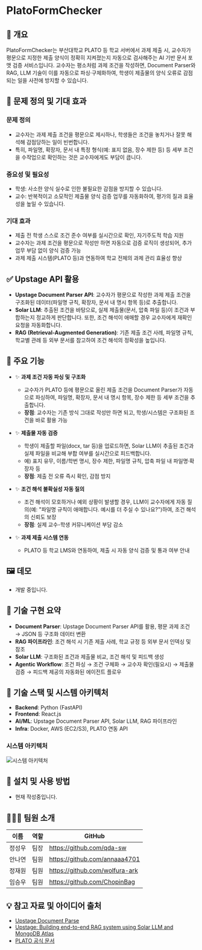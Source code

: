 # PlatoFormChecker

## 📌 개요
PlatoFormChecker는 부산대학교 PLATO 등 학교 서버에서 과제 제출 시, 교수자가 평문으로 지정한 제출 양식이 정확히 지켜졌는지 자동으로 검사해주는 AI 기반 문서 포맷 검증 서비스입니다. 교수자는 평소처럼 과제 조건을 작성하면, Document Parser와 RAG, LLM 기술이 이를 자동으로 파싱·구체화하여, 학생이 제출물의 양식 오류로 감점되는 일을 사전에 방지할 수 있습니다.

## 🎯 문제 정의 및 기대 효과

### 문제 정의
- 교수자는 과제 제출 조건을 평문으로 제시하나, 학생들은 조건을 놓치거나 잘못 해석해 감점당하는 일이 빈번합니다.
- 특히, 파일명, 확장자, 문서 내 특정 형식(예: 표지 없음, 장수 제한 등) 등 세부 조건을 수작업으로 확인하는 것은 교수자에게도 부담이 큽니다.

### 중요성 및 필요성
- 학생: 사소한 양식 실수로 인한 불필요한 감점을 방지할 수 있습니다.
- 교수: 반복적이고 소모적인 제출물 양식 검증 업무를 자동화하여, 평가의 질과 효율성을 높일 수 있습니다.

### 기대 효과
- 제출 전 학생 스스로 조건 준수 여부를 실시간으로 확인, 자기주도적 학습 지원
- 교수자는 과제 조건을 평문으로 작성만 하면 자동으로 검증 로직이 생성되어, 추가 업무 부담 없이 양식 검증 가능
- 과제 제출 시스템(PLATO 등)과 연동하여 학교 전체의 과제 관리 효율성 향상

## ✅ Upstage API 활용

- **Upstage Document Parser API**: 교수자가 평문으로 작성한 과제 제출 조건을 구조화된 데이터(파일명 규칙, 확장자, 문서 내 명시 항목 등)로 추출합니다.
- **Solar LLM**: 추출된 조건을 바탕으로, 실제 제출물(문서, 압축 파일 등)이 조건과 부합하는지 정교하게 판단합니다. 또한, 조건 해석이 애매할 경우 교수자에게 재확인 요청을 자동화합니다.
- **RAG (Retrieval-Augmented Generation)**: 기존 제출 조건 사례, 파일명 규칙, 학교별 관례 등 외부 문서를 참고하여 조건 해석의 정확성을 높입니다.

## 🚀 주요 기능

- ✨ **과제 조건 자동 파싱 및 구조화**
  - 교수자가 PLATO 등에 평문으로 올린 제출 조건을 Document Parser가 자동으로 파싱하여, 파일명, 확장자, 문서 내 명시 항목, 장수 제한 등 세부 조건을 추출합니다.
  - **장점**: 교수자는 기존 방식 그대로 작성만 하면 되고, 학생/시스템은 구조화된 조건을 바로 활용 가능

- ✨ **제출물 자동 검증**
  - 학생이 제출할 파일(docx, tar 등)을 업로드하면, Solar LLM이 추출된 조건과 실제 파일을 비교해 부합 여부를 실시간으로 피드백합니다.
  - 예) 표지 유무, 이름/학번 명시, 장수 제한, 파일명 규칙, 압축 파일 내 파일명·확장자 등
  - **장점**: 제출 전 오류 즉시 확인, 감점 방지

- ✨ **조건 해석 불확실성 자동 질의**
  - 조건 해석이 모호하거나 예외 상황이 발생할 경우, LLM이 교수자에게 자동 질의(예: "파일명 규칙이 애매합니다. 예시를 더 주실 수 있나요?")하여, 조건 해석의 신뢰도 보장
  - **장점**: 실제 교수-학생 커뮤니케이션 부담 감소

- ✨ **과제 제출 시스템 연동**
  - PLATO 등 학교 LMS와 연동하여, 제출 시 자동 양식 검증 및 통과 여부 안내

## 🖼️ 데모
- 개발 중입니다.

## 🔬 기술 구현 요약

- **Document Parser**: Upstage Document Parser API를 활용, 평문 과제 조건 → JSON 등 구조화 데이터 변환
- **RAG 파이프라인**: 조건 해석 시 기존 제출 사례, 학교 규정 등 외부 문서 인덱싱 및 참조
- **Solar LLM**: 구조화된 조건과 제출물 비교, 조건 해석 및 피드백 생성
- **Agentic Workflow**: 조건 파싱 → 조건 구체화 → 교수자 확인(필요시) → 제출물 검증 → 피드백 제공의 자동화된 에이전트 플로우

## 🧰 기술 스택 및 시스템 아키텍처

- **Backend**: Python (FastAPI)
- **Frontend**: React.js
- **AI/ML**: Upstage Document Parser API, Solar LLM, RAG 파이프라인
- **Infra**: Docker, AWS (EC2/S3), PLATO 연동 API

### 시스템 아키텍처
![시스템 아키텍처](./assets/architecture.png)

## 🔧 설치 및 사용 방법
- 현재 작성중입니다.

## 🧑‍🤝‍🧑 팀원 소개

| 이름    | 역할     | GitHub                                      |
|--------|---------|---------------------------------------------|
| 정성우   |   팀장   | https://github.com/qda-sw    |
| 안나연   |   팀원   | https://github.com/annaaa4701  |
| 정재원   |   팀원   | https://github.com/wolfura-ark  |
| 임승우   |   팀원   | https://github.com/ChopinBag  |

## 💡 참고 자료 및 아이디어 출처

* [Upstage Document Parse](https://www.upstage.ai/products/document-parse)
* [Upstage: Building end-to-end RAG system using Solar LLM and MongoDB Atlas](https://www.upstage.ai/blog/en/building-rag-system-using-solar-llm-and-mongodb-atlas)
* [PLATO 공식 문서](https://plato.pusan.ac.kr)
